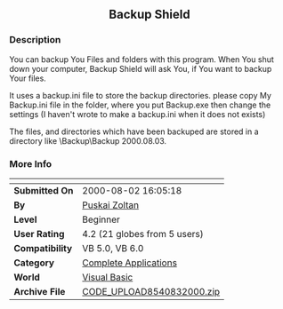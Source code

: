 ﻿<div align="center">

## Backup Shield


</div>

### Description

You can backup You Files and folders with this program. When You shut down your computer, Backup Shield will ask You, if You want to backup Your files.

It uses a backup.ini file to store the backup directories. please copy My Backup.ini file in the folder, where you put Backup.exe then change the settings (I haven't wrote to make a backup.ini when it does not exists)

The files, and directories which have been backuped are stored in a directory like \Backup\Backup 2000.08.03.
 
### More Info
 


<span>             |<span>
---                |---
**Submitted On**   |2000-08-02 16:05:18
**By**             |[Puskai Zoltan](https://github.com/Planet-Source-Code/PSCIndex/blob/master/ByAuthor/puskai-zoltan.md)
**Level**          |Beginner
**User Rating**    |4.2 (21 globes from 5 users)
**Compatibility**  |VB 5\.0, VB 6\.0
**Category**       |[Complete Applications](https://github.com/Planet-Source-Code/PSCIndex/blob/master/ByCategory/complete-applications__1-27.md)
**World**          |[Visual Basic](https://github.com/Planet-Source-Code/PSCIndex/blob/master/ByWorld/visual-basic.md)
**Archive File**   |[CODE\_UPLOAD8540832000\.zip](https://github.com/Planet-Source-Code/puskai-zoltan-backup-shield__1-10339/archive/master.zip)








